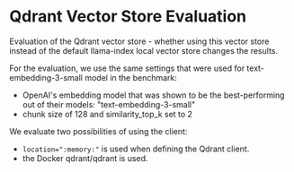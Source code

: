 # Qdrant Vector Store Evaluation

Evaluation of the Qdrant vector store - whether using this vector store instead of the default llama-index local vector store changes the results.

For the evaluation, we use the same settings that were used for text-embedding-3-small model in the benchmark:
- OpenAI's embedding model that was shown to be the best-performing out of their models: "text-embedding-3-small"
- chunk size of 128 and similarity_top_k set to 2

We evaluate two possibilities of using the client:
- `location=":memory:"` is used when defining the Qdrant client.
- the Docker qdrant/qdrant is used.